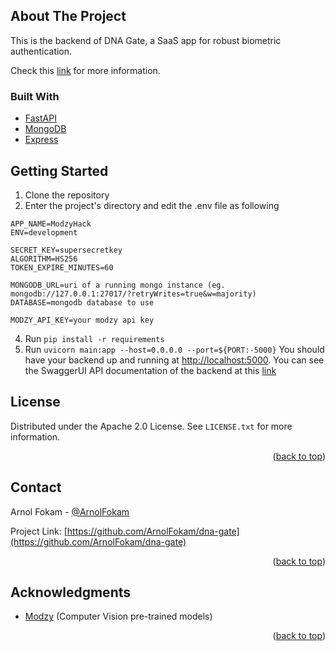 ## About The Project
This is the backend of DNA Gate, a SaaS app for robust biometric authentication. 

Check this [link](https://github.com/ArnolFokam/dna-gate) for more information.

### Built With

* [FastAPI](https://fastapi.tiangolo.com/)
* [MongoDB](mongodb.com)
* [Express](https://expressjs.com/)


## Getting Started

1. Clone the repository
2. Enter the project's directory and edit the .env file as following
```
APP_NAME=ModzyHack
ENV=development

SECRET_KEY=supersecretkey
ALGORITHM=HS256
TOKEN_EXPIRE_MINUTES=60

MONGODB_URL=uri of a running mongo instance (eg. mongodb://127.0.0.1:27017/?retryWrites=true&w=majority)
DATABASE=mongodb database to use

MODZY_API_KEY=your modzy api key
```
4. Run ```pip install -r requirements```
5. Run ```uvicorn main:app --host=0.0.0.0 --port=${PORT:-5000}```
You should have your backend up and running at [http://localhost:5000](http://localhost:5000). You can see the SwaggerUI API documentation of the backend at this [link](http://localhost:5000/api/docs) 

## License

Distributed under the Apache 2.0 License. See `LICENSE.txt` for more information.

<p align="right">(<a href="#top">back to top</a>)</p>


## Contact

Arnol Fokam - [@ArnolFokam](https://twitter.com/arnolfokam)

Project Link: [https://github.com/ArnolFokam/dna-gate](https://github.com/ArnolFokam/dna-gate)

<p align="right">(<a href="#top">back to top</a>)</p>

## Acknowledgments

* [Modzy](https://www.modzy.com/) (Computer Vision pre-trained models)
<p align="right">(<a href="#top">back to top</a>)</p>
